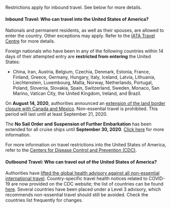 Restrictions apply for inbound travel. See below for more details.

#### Inbound Travel: Who can travel into the United States of America?

Nationals and permanent residents, as well as their spouses, are allowed to enter the country. Other exceptions may apply. Refer to the [IATA Travel Centre](https://www.iatatravelcentre.com/international-travel-document-news/1580226297.htm) for more details.

Foreign nationals who have been in any of the following countries within 14 days of their attempted entry are **restricted from entering** the United States:

- China, Iran, Austria, Belgium, Czechia, Denmark, Estonia, France, Finland, Greece, Germany, Hungary, Italy, Iceland, Latvia, Lithuania, Liechtenstein, Luxembourg, Malta, Norway, Netherlands, Portugal, Poland, Slovenia, Slovakia, Spain, Switzerland, Sweden, Monaco, San Marino, Vatican City, the United Kingdom, Ireland, and Brazil.

On **August 14, 2020**, authorities announced an [extension of the land border closure with Canada and Mexico](https://www.garda.com/crisis24/news-alerts/369166/us-authorities-to-extend-land-border-closure-with-canada-and-mexico-until-september-21-update-82). Non-essential travel is prohibited. This period will last until at least September 21, 2020.

The **No Sail Order and Suspension of Further Embarkation** has been extended for all cruise ships until **September 30, 2020**. [Click here](https://www.cdc.gov/quarantine/cruise/index.html) for more information.

For more information on travel restrictions into the United States of America, refer to the [Centers for Disease Control and Prevention (CDC)](https://www.cdc.gov/coronavirus/2019-ncov/travelers/from-other-countries.html).

#### Outbound Travel: Who can travel out of the United States of America?

Authorities have [lifted the global health advisory against all non-essential international travel](https://www.garda.com/crisis24/news-alerts/366796/us-authorities-lift-global-covid-19-advisory-against-international-travel-august-6-update-81). Country-specific travel health notices related to COVID-19 are now provided on the CDC website; the list of countries can be found [here](https://wwwnc.cdc.gov/travel/notices). Several countries have been placed under a Level 3 advisory, which recommends non-essential travel should still be avoided. Check the countries list frequently for changes.
